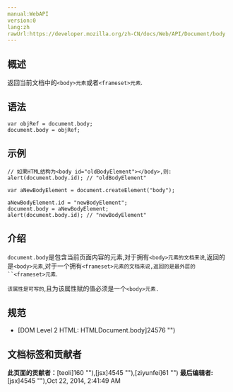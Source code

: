```yaml
---
manual:WebAPI
version:0
lang:zh
rawUrl:https://developer.mozilla.org/zh-CN/docs/Web/API/Document/body
---
```






## 概述<a name="Summary"></a>


返回当前文档中的`<body>元素`或者`<frameset>元素`.


## 语法<a name="Syntax"></a>

```
var objRef = document.body; 
document.body = objRef;
```

## 示例<a name="Example"></a>

```
// 如果HTML结构为<body id="oldBodyElement"></body>,则:
alert(document.body.id); // "oldBodyElement"

var aNewBodyElement = document.createElement("body");

aNewBodyElement.id = "newBodyElement";
document.body = aNewBodyElement;
alert(document.body.id); // "newBodyElement"
```

## 介绍<a name="Notes"></a>


`document.body`是包含当前页面内容的元素,对于拥有`<body>元素的文档来说`,返回的是`<body>元素`,对于一个拥有`<frameset>元素的文档来说,返回的是最外层的``<frameset>元素`.



`该属性是可写的`,且为该属性赋的值必须是一个`<body>元素.`


## 规范<a name="Specification"></a>

* [DOM Level 2 HTML: HTMLDocument.body]24576 "")



## 文档标签和贡献者
**此页面的贡献者：**[teoli]160 ""),[jsx]4545 ""),[ziyunfei]61 "")
**最后编辑者:**[jsx]4545 ""),<time>Oct 22, 2014, 2:41:49 AM</time>



